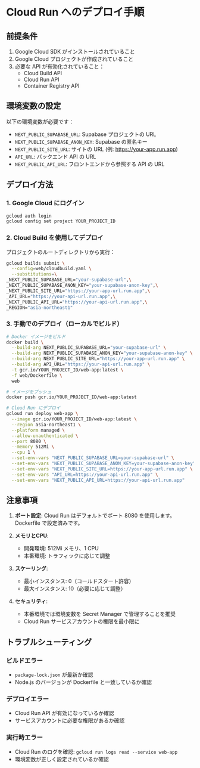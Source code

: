 # Cloud Run へのデプロイ手順

## 前提条件

1. Google Cloud SDK がインストールされていること
2. Google Cloud プロジェクトが作成されていること
3. 必要な API が有効化されていること：
   - Cloud Build API
   - Cloud Run API
   - Container Registry API

## 環境変数の設定

以下の環境変数が必要です：

- `NEXT_PUBLIC_SUPABASE_URL`: Supabase プロジェクトの URL
- `NEXT_PUBLIC_SUPABASE_ANON_KEY`: Supabase の匿名キー
- `NEXT_PUBLIC_SITE_URL`: サイトの URL (例: https://your-app.run.app)
- `API_URL`: バックエンド API の URL
- `NEXT_PUBLIC_API_URL`: フロントエンドから参照する API の URL

## デプロイ方法

### 1. Google Cloud にログイン

```bash
gcloud auth login
gcloud config set project YOUR_PROJECT_ID
```

### 2. Cloud Build を使用してデプロイ

プロジェクトのルートディレクトリから実行：

```bash
gcloud builds submit \
  --config=web/cloudbuild.yaml \
  --substitutions=\
_NEXT_PUBLIC_SUPABASE_URL="your-supabase-url",\
_NEXT_PUBLIC_SUPABASE_ANON_KEY="your-supabase-anon-key",\
_NEXT_PUBLIC_SITE_URL="https://your-app-url.run.app",\
_API_URL="https://your-api-url.run.app",\
_NEXT_PUBLIC_API_URL="https://your-api-url.run.app",\
_REGION="asia-northeast1"
```

### 3. 手動でのデプロイ（ローカルでビルド）

```bash
# Docker イメージをビルド
docker build \
  --build-arg NEXT_PUBLIC_SUPABASE_URL="your-supabase-url" \
  --build-arg NEXT_PUBLIC_SUPABASE_ANON_KEY="your-supabase-anon-key" \
  --build-arg NEXT_PUBLIC_SITE_URL="https://your-app-url.run.app" \
  --build-arg API_URL="https://your-api-url.run.app" \
  -t gcr.io/YOUR_PROJECT_ID/web-app:latest \
  -f web/Dockerfile \
  web

# イメージをプッシュ
docker push gcr.io/YOUR_PROJECT_ID/web-app:latest

# Cloud Run にデプロイ
gcloud run deploy web-app \
  --image gcr.io/YOUR_PROJECT_ID/web-app:latest \
  --region asia-northeast1 \
  --platform managed \
  --allow-unauthenticated \
  --port 8080 \
  --memory 512Mi \
  --cpu 1 \
  --set-env-vars "NEXT_PUBLIC_SUPABASE_URL=your-supabase-url" \
  --set-env-vars "NEXT_PUBLIC_SUPABASE_ANON_KEY=your-supabase-anon-key" \
  --set-env-vars "NEXT_PUBLIC_SITE_URL=https://your-app-url.run.app" \
  --set-env-vars "API_URL=https://your-api-url.run.app" \
  --set-env-vars "NEXT_PUBLIC_API_URL=https://your-api-url.run.app"
```

## 注意事項

1. **ポート設定**: Cloud Run はデフォルトでポート 8080 を使用します。Dockerfile で設定済みです。

2. **メモリとCPU**: 
   - 開発環境: 512Mi メモリ、1 CPU
   - 本番環境: トラフィックに応じて調整

3. **スケーリング**:
   - 最小インスタンス: 0（コールドスタート許容）
   - 最大インスタンス: 10（必要に応じて調整）

4. **セキュリティ**:
   - 本番環境では環境変数を Secret Manager で管理することを推奨
   - Cloud Run サービスアカウントの権限を最小限に

## トラブルシューティング

### ビルドエラー
- `package-lock.json` が最新か確認
- Node.js のバージョンが Dockerfile と一致しているか確認

### デプロイエラー
- Cloud Run API が有効になっているか確認
- サービスアカウントに必要な権限があるか確認

### 実行時エラー
- Cloud Run のログを確認: `gcloud run logs read --service web-app`
- 環境変数が正しく設定されているか確認